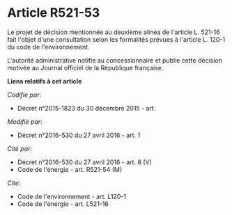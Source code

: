 # Article R521-53

Le projet de décision mentionnée au deuxième alinéa de l'article L. 521-16 fait l'objet d'une consultation selon les
formalités prévues à l'article L. 120-1 du code de l'environnement. 

L'autorité administrative notifie au concessionnaire et publie cette décision motivée au Journal officiel de la République
française.

**Liens relatifs à cet article**

_Codifié par_:

  - Décret n°2015-1823 du 30 décembre 2015 - art.

_Modifié par_:

  - Décret n°2016-530 du 27 avril 2016 - art. 1

_Cité par_:

  - Décret n°2016-530 du 27 avril 2016 - art. 8 (V)
  - Code de l'énergie - art. R521-54 (M)

_Cite_:

  - Code de l'environnement - art. L120-1
  - Code de l'énergie - art. L521-16
